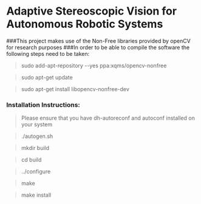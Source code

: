 # Adaptive Stereoscopic Vision for Autonomous Robotic Systems

###This project makes use of the Non-Free libraries provided by openCV for research purposes
###In order to be able to compile the software the following steps need to be taken:

> sudo add-apt-repository --yes ppa:xqms/opencv-nonfree

> sudo apt-get update 

> sudo apt-get install libopencv-nonfree-dev

### Installation Instructions:

> Please ensure that you have dh-autoreconf and autoconf installed on your system

> ./autogen.sh

> mkdir build

> cd build

> ../configure

> make

> make install
